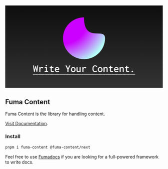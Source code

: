 ![banner](./apps/web/app/opengraph-image.png)

## Fuma Content

Fuma Content is the library for handling content.

[Visit Documentation](https://fuma-content.vercel.app).

### Install

```bash
pnpm i fuma-content @fuma-content/next
```

Feel free to use [Fumadocs](https://fumadocs.vercel.app) if you are looking for a full-powered framework to write docs.
